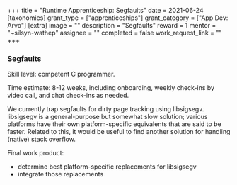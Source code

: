 +++
title = "Runtime Apprenticeship: Segfaults"
date = 2021-06-24
[taxonomies]
grant_type = ["apprenticeships"]
grant_category = ["App Dev: Arvo"]
[extra]
image = ""
description = "Segfaults"
reward = 1
mentor = "~silsyn-wathep"
assignee = ""
completed = false
work_request_link = ""
+++

### Segfaults
Skill level: competent C programmer.

Time estimate: 8-12 weeks, including onboarding, weekly check-ins by video call, and chat check-ins as needed.

We currently trap segfaults for dirty page tracking using libsigsegv. libsigsegv is a general-purpose but somewhat slow solution; various platforms have their own platform-specific equivalents that are said to be faster.
Related to this, it would be useful to find another solution for handling (native) stack overflow.

Final work product:
* determine best platform-specific replacements for libsigsegv
* integrate those replacements
